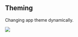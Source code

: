 ## Theming

Changing app theme dynamically.

<kbd><img src="https://raw.githubusercontent.com/vitalets/react-native-extended-stylesheet/master/examples/theming/demo.gif"/></kbd>
